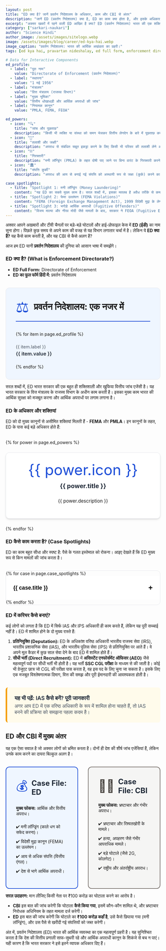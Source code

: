 ```yaml
---
layout: post
title: "ED क्या है? जानें प्रवर्तन निदेशालय के अधिकार, काम और CBI से अंतर"
description: "जानें ED (प्रवर्तन निदेशालय) क्या है, ED का काम क्या होता है, और इसके अधिकार क्या हैं। आसान भाषा में समझें मनी लॉन्ड्रिंग और FEMA मामलों की जांच कैसे होती है और ED और CBI में क्या अंतर है।"
excerpt: "अक्सर खबरों में रहने वाली ED आखिर है क्या? ED (प्रवर्तन निदेशालय) भारत की एक शक्तिशाली वित्तीय जांच एजेंसी है। यह लेख आपको ED के काम करने के तरीके, इसके अधिकारों, और CBI से इसके अंतर को सरल शब्दों में समझाएगा।"
category: ["sarkari-naukari"]
author: "Science Hindi"
author_image: /assets/images/sitelogo.webp
image: /assets/images/blog/career/ed-kya-hai.webp
image_caption: "प्रवर्तन निदेशालय: भारत की आर्थिक अखंडता का प्रहरी।"
tags: [ed kya hai, pravartan nideshalay, ed full form, enforcement directorate, ed vs cbi in hindi, what is ed]

# Data for Interactive Components
ed_profile:
  - label: "पूरा नाम"
    value: "Directorate of Enforcement (प्रवर्तन निदेशालय)"
  - label: "स्थापना"
    value: "1 मई 1956"
  - label: "मंत्रालय"
    value: "वित्त मंत्रालय (राजस्व विभाग)"
  - label: "मुख्य भूमिका"
    value: "वित्तीय धोखाधड़ी और आर्थिक अपराधों की जांच"
  - label: "नियामक कानून"
    value: "PMLA, FEMA, FEOA"

ed_powers:
  - icon: "🔍"
    title: "जांच और पूछताछ"
    description: "किसी भी व्यक्ति या संस्था को समन भेजकर वित्तीय लेनदेन के बारे में पूछताछ करने का अधिकार।"
  - icon: "📂"
    title: "तलाशी और जब्ती"
    description: "अपराध से संबंधित सबूत इकट्ठा करने के लिए किसी भी परिसर की तलाशी लेने और दस्तावेजों को जब्त करने का अधिकार।"
  - icon: "⛓️"
    title: "गिरफ्तारी"
    description: "मनी लॉन्ड्रिंग (PMLA) के तहत दोषी पाए जाने पर बिना वारंट के गिरफ्तारी करने की शक्ति।"
  - icon: "🏛️"
    title: "संपत्ति कुर्की"
    description: "अपराध की आय से बनाई गई संपत्ति को अस्थायी रूप से जब्त (कुर्क) करने का अधिकार।"

case_spotlights:
  - title: "Spotlight 1: मनी लॉन्ड्रिंग (Money Laundering)"
    content: "यह ED का सबसे मुख्य काम है। सरल शब्दों में, इसका मतलब है अवैध तरीके से कमाए गए काले धन (Black Money) को कानूनी (White) बनाकर बैंकिंग सिस्टम में लाना। ED यह जांच करती है कि पैसा कहाँ से आया और इसे कैसे छिपाया गया। यह जांच PMLA (Prevention of Money Laundering Act), 2002 के तहत की जाती है।"
  - title: "Spotlight 2: फेमा उल्लंघन (FEMA Violations)"
    content: "FEMA (Foreign Exchange Management Act), 1999 विदेशी मुद्रा के लेनदेन को नियंत्रित करता है। अगर कोई व्यक्ति या कंपनी बिना अनुमति के विदेशी मुद्रा का व्यापार करती है, विदेश में अवैध रूप से संपत्ति खरीदती है, या हवाला के जरिए पैसों का लेनदेन करती है, तो ED उस मामले की जांच करती है।"
  - title: "Spotlight 3: भगोड़े आर्थिक अपराधी (Fugitive Offenders)"
    content: "विजय माल्या और नीरव मोदी जैसे मामलों के बाद, सरकार ने FEOA (Fugitive Economic Offenders Act), 2018 बनाया। इस कानून के तहत, ED उन आर्थिक अपराधियों की संपत्तियों को जब्त कर सकती है जो कानूनी कार्यवाही से बचने के लिए देश छोड़कर भाग गए हैं।"
---
```


<style>
:root {
  --post-primary-color: #1d4ed8; /* Blue-700 */
  --post-secondary-color: #ca8a04; /* Amber-600 */
  --post-text-color-primary: #1f2937;
  --post-text-color-secondary: #4b5563;
  --post-bg-light: #eff6ff; /* Blue-50 */
  --post-bg-card: #ffffff;
  --post-border-light: #e5e7eb;
  --post-box-shadow: 0 4px 6px -1px rgba(0,0,0,0.1), 0 2px 4px -2px rgba(0,0,0,0.1);
}
.post-prose{font-family:'Inter',sans-serif;color:var(--post-text-color-secondary);line-height:1.8;font-size:1.1rem}.post-prose h1,.post-prose h2,.post-prose h3,.post-prose h4,.post-prose h5,.post-prose h6{font-family:'Poppins',sans-serif;color:var(--post-text-color-primary);font-weight:700;line-height:1.3}.post-prose h2{font-size:2.25rem;margin-top:3.5rem;margin-bottom:1.5rem;text-align:center;position:relative;padding-bottom:1rem}.post-prose h2::after{content:'';position:absolute;width:80px;height:4px;background:linear-gradient(to right,var(--post-primary-color),var(--post-secondary-color));bottom:0;left:50%;transform:translateX(-50%);border-radius:2px}.post-prose h3{font-size:1.75rem;margin-top:2.5rem;margin-bottom:1rem}.post-prose strong{font-weight:600;color:var(--post-text-color-primary)}.post-prose ul{list-style-type:'✔ ';padding-left:1.5rem}

/* === NEW: Official Profile Card === */
.official-profile-card{background-color:var(--post-bg-light);border:1px solid var(--post-border-light);border-radius:.75rem;padding:2rem;margin-top:2rem}.profile-header{display:flex;align-items:center;gap:1rem;margin-bottom:2rem;padding-bottom:1rem;border-bottom:2px solid var(--post-primary-color)}.profile-icon{font-size:3rem;color:var(--post-primary-color)}.profile-header h3{margin:0;font-size:1.8rem}.profile-grid{display:grid;grid-template-columns:repeat(auto-fit,minmax(250px,1fr));gap:1.5rem}.profile-item{font-size:1rem}.profile-label{display:block;font-size:.9rem;color:var(--post-text-color-secondary);margin-bottom:.25rem}.profile-value{font-weight:600;color:var(--post-text-color-primary)}

/* === NEW: Powers Grid === */
.powers-grid{display:grid;grid-template-columns:repeat(auto-fit,minmax(250px,1fr));gap:1.5rem;margin-top:2rem}.power-card{background-color:var(--post-bg-card);border:1px solid var(--post-border-light);border-radius:.75rem;padding:2rem;text-align:center;box-shadow:var(--post-box-shadow)}.power-icon{font-size:3rem;line-height:1;margin-bottom:1rem;color:var(--post-primary-color)}.power-card h4{font-size:1.25rem;margin-top:0;color:var(--post-text-color-primary)}.power-card p{font-size:.95rem}

/* === NEW: Case Spotlight Accordion === */
.case-spotlight-accordion{margin-top:2rem;border:1px solid var(--post-border-light);border-radius:.75rem;overflow:hidden}.accordion-item+.accordion-item{border-top:1px solid var(--post-border-light)}.accordion-header{width:100%;background-color:var(--post-bg-card);padding:1.5rem;text-align:left;border:none;font-size:1.1rem;font-weight:600;cursor:pointer;display:flex;justify-content:space-between;align-items:center}.accordion-header::after{content:'+';font-size:1.5rem;transition:transform .2s ease}.accordion-header.active::after{transform:rotate(45deg)}.accordion-content{padding:0 1.5rem;max-height:0;overflow:hidden;transition:max-height .3s ease-out,padding .3s ease-out}.accordion-content-inner{padding-bottom:1.5rem}

/* === NEW: Case File Comparison === */
.comparison-case-file{display:grid;grid-template-columns:1fr;gap:2rem;margin-top:2rem}@media(min-width:768px){.comparison-case-file{grid-template-columns:1fr 1fr}}.case-file-card{padding:2rem;border-radius:.75rem;border:2px solid}.case-file-header{display:flex;align-items:center;gap:.75rem;margin-bottom:1.5rem}.case-file-icon{font-size:2.5rem}.case-file-card h4{margin:0;font-size:1.5rem;color:var(--post-text-color-primary)}.case-file-card ul{list-style:none;padding:0;margin-top:1.5rem}.case-file-card li{margin-bottom:.75rem;display:flex;align-items:flex-start;gap:.5rem}.case-file-ed{border-color:var(--post-primary-color);background-color:var(--post-bg-light)}.case-file-ed .case-file-icon{color:var(--post-primary-color)}.case-file-cbi{border-color:#78716c;background-color:#f5f5f4}.case-file-cbi .case-file-icon{color:#44403c}

.info-box-link{display:block;margin:2rem 0;padding:1.5rem;background-color:#fffbeb;border-left:5px solid #f59e0b;border-radius:.5rem;text-decoration:none;transition:box-shadow .2s ease}.info-box-link:hover{box-shadow:var(--post-box-shadow)}.info-box-link .info-box-title{font-weight:600;color:var(--post-text-color-primary);display:block;margin-bottom:.25rem;font-size:1.1rem}.info-box-link .info-box-description{display:block;margin:0;color:var(--post-text-color-secondary);font-size:1rem}

/* === DARK MODE OVERRIDES === */
.dark-mode .post-prose{--post-text-color-primary:#f1f5f9;--post-text-color-secondary:#a1a1aa;--post-bg-light:#1e293b;--post-bg-card:#1f2937}.dark-mode .official-profile-card{background-color:#1e293b}.dark-mode .profile-header{border-color:var(--post-secondary-color)}.dark-mode .profile-icon{color:var(--post-secondary-color)}.dark-mode .power-card{background-color:#1e293b}.dark-mode .power-icon{color:var(--post-secondary-color)}.dark-mode .accordion-item,.dark-mode .accordion-item+.accordion-item{border-color:var(--post-border-light)}.dark-mode .accordion-header{background-color:var(--post-bg-card)}.dark-mode .case-file-ed{background-color:#1e3a8a;border-color:var(--post-primary-color)}.dark-mode .case-file-cbi{background-color:#292524;border-color:#57534e}.dark-mode .info-box-link{background-color:#422006;border-left-color:#f59e0b}
</style>

अक्सर आपने अखबारों और टीवी चैनलों पर बड़े-बड़े घोटालों और हाई-प्रोफाइल केस में **ED (ईडी)** का नाम सुना होगा। पिछले कुछ समय से अपने काम की वजह से यह विभाग लगातार चर्चा में है। लेकिन ये **ED क्या है?** यह कैसे काम करती है, और यह CBI से कैसे अलग है?

आज हम ED यानी **प्रवर्तन निदेशालय** की दुनिया को आसान भाषा में समझेंगे।

### ED क्या है? (What is Enforcement Directorate?)
* **ED Full Form:** Directorate of Enforcement
* **ED का फुल फॉर्म हिंदी में:** प्रवर्तन निदेशालय

<div class="official-profile-card">
  <div class="profile-header">
    <span class="profile-icon">⚖️</span>
    <h3>प्रवर्तन निदेशालय: एक नजर में</h3>
  </div>
  <div class="profile-grid">
    {% for item in page.ed_profile %}
    <div class="profile-item">
      <span class="profile-label">{{ item.label }}</span>
      <span class="profile-value">{{ item.value }}</span>
    </div>
    {% endfor %}
  </div>
</div>

सरल शब्दों में, ED भारत सरकार की एक बहुत ही शक्तिशाली और खुफिया वित्तीय जांच एजेंसी है। यह भारत सरकार के वित्त मंत्रालय के राजस्व विभाग के अधीन काम करती है। इसका मुख्य काम भारत की आर्थिक सुरक्षा को मजबूत करना और आर्थिक अपराधों पर लगाम लगाना है।

### ED के अधिकार और शक्तियां
ED को दो मुख्य कानूनों से असीमित शक्तियां मिलती हैं - **FEMA** और **PMLA**। इन कानूनों के तहत, ED के पास कई बड़े अधिकार होते हैं:

<div class="powers-grid">
{% for power in page.ed_powers %}
  <div class="power-card">
    <div class="power-icon">{{ power.icon }}</div>
    <h4>{{ power.title }}</h4>
    <p>{{ power.description }}</p>
  </div>
{% endfor %}
</div>

### ED कैसे काम करता है? (Case Spotlights)
ED का काम बहुत सीधा और स्पष्ट है: पैसे के गलत इस्तेमाल को रोकना। आइए देखते हैं कि ED मुख्य रूप से किन मामलों की जांच करता है।

<div class="case-spotlight-accordion">
{% for case in page.case_spotlights %}
  <div class="accordion-item">
    <button class="accordion-header">{{ case.title }}</button>
    <div class="accordion-content">
      <div class="accordion-content-inner">
        <p>{{ case.content }}</p>
      </div>
    </div>
  </div>
{% endfor %}
</div>

### ED में करियर कैसे बनाएं?
कई लोगों को लगता है कि ED में सिर्फ IAS और IPS अधिकारी ही काम करते हैं, लेकिन यह पूरी सच्चाई नहीं है। ED में शामिल होने के दो मुख्य रास्ते हैं:
1.  **प्रतिनियुक्ति (Deputation):** ED के अधिकांश वरिष्ठ अधिकारी भारतीय राजस्व सेवा (IRS), भारतीय प्रशासनिक सेवा (IAS), और भारतीय पुलिस सेवा (IPS) से प्रतिनियुक्ति पर आते हैं। वे अपने मूल कैडर में कुछ साल सेवा देने के बाद ED में शामिल होते हैं।
2.  **सीधी भर्ती (Direct Recruitment):** ED में **असिस्टेंट एनफोर्समेंट ऑफिसर (AEO)** जैसे महत्वपूर्ण पदों पर सीधी भर्ती भी होती है। यह भर्ती **SSC CGL परीक्षा** के माध्यम से की जाती है। कोई भी ग्रेजुएट छात्र जो CGL की परीक्षा पास करता है, वह इस पद के लिए चुना जा सकता है। इसके लिए एक मजबूत विश्लेषणात्मक दिमाग, वित्त की समझ और पूरी ईमानदारी की आवश्यकता होती है।

<a href="https://sciencehindi.in/ias-kaise-bane-hindi-me/" class="info-box-link">
  <span class="info-box-title">यह भी पढ़ें: IAS कैसे बनें? पूरी जानकारी</span>
  <span class="info-box-description">अगर आप ED में एक वरिष्ठ अधिकारी के रूप में शामिल होना चाहते हैं, तो IAS बनने की प्रक्रिया को समझना पहला कदम है।</span>
</a>

## ED और CBI में मुख्य अंतर
यह एक ऐसा सवाल है जो अक्सर लोगों को भ्रमित करता है। दोनों ही देश की शीर्ष जांच एजेंसियां हैं, लेकिन उनके काम करने का दायरा बिल्कुल अलग है।

<div class="comparison-case-file">
  <div class="case-file-card case-file-ed">
    <div class="case-file-header">
      <span class="case-file-icon">💰</span>
      <h4>Case File: ED</h4>
    </div>
    <p><strong>मुख्य फोकस:</strong> आर्थिक और वित्तीय अपराध।</p>
    <ul>
      <li>✔ मनी लॉन्ड्रिंग (काले धन को सफेद करना)।</li>
      <li>✔ विदेशी मुद्रा कानून (FEMA) का उल्लंघन।</li>
      <li>✔ आय से अधिक संपत्ति (वित्तीय एंगल)।</li>
      <li>✔ देश से भागे आर्थिक अपराधी।</li>
    </ul>
  </div>
  <div class="case-file-card case-file-cbi">
    <div class="case-file-header">
      <span class="case-file-icon">🕵️‍♂️</span>
      <h4>Case File: CBI</h4>
    </div>
    <p><strong>मुख्य फोकस:</strong> भ्रष्टाचार और गंभीर अपराध।</p>
    <ul>
      <li>✔ भ्रष्टाचार और रिश्वतखोरी के मामले।</li>
      <li>✔ हत्या, अपहरण जैसे गंभीर आपराधिक मामले।</li>
      <li>✔ बड़े घोटाले (जैसे 2G, कोलगेट)।</li>
      <li>✔ राष्ट्रीय और अंतर्राष्ट्रीय अपराध।</li>
    </ul>
  </div>
</div>

**सरल उदाहरण:** मान लीजिए किसी नेता पर ₹100 करोड़ का घोटाला करने का आरोप है।
* **CBI** इस बात की जांच करेगी कि घोटाला **कैसे किया गया**, इसमें कौन-कौन शामिल थे, और भ्रष्टाचार निरोधक अधिनियम के तहत मामला दर्ज करेगी।
* **ED** इस बात की जांच करेगी कि घोटाले का **₹100 करोड़ कहाँ है**, उसे कैसे छिपाया गया (मनी लॉन्ड्रिंग), और उस पैसे से खरीदी गई संपत्तियों को जब्त करेगी।

अंत में, प्रवर्तन निदेशालय (ED) भारत की आर्थिक व्यवस्था का एक महत्वपूर्ण प्रहरी है। यह सुनिश्चित करता है कि देश की वित्तीय प्रणाली साफ-सुथरी रहे और आर्थिक अपराधी कानून के शिकंजे से बच न पाएं। यही कारण है कि भारत सरकार ने इसे इतने व्यापक अधिकार दिए हैं।

<script>
document.addEventListener('DOMContentLoaded', () => {
    // Logic for Case Spotlight Accordion
    const accordionContainer = document.querySelector('.case-spotlight-accordion');
    if(accordionContainer) {
        const accordionHeaders = accordionContainer.querySelectorAll('.accordion-header');
        accordionHeaders.forEach(header => {
            header.addEventListener('click', () => {
                const content = header.nextElementSibling;
                const isActive = header.classList.contains('active');
                if (!isActive) {
                    header.classList.add('active');
                    content.style.maxHeight = content.scrollHeight + 'px';
                } else {
                    header.classList.remove('active');
                    content.style.maxHeight = '0';
                }
            });
        });
    }
});
</script>